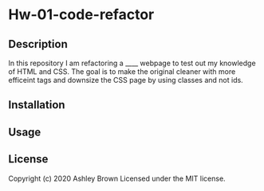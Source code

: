 # Hw-01-code-refactor


## Description
In this repository I am refactoring a ____ webpage to test out my knowledge of HTML and CSS. 
The goal is to make the original cleaner with more efficeint tags and downsize the CSS page by using classes and not ids. 


## Installation 

## Usage 


## License 

Copyright (c) 2020 Ashley Brown 
Licensed under the MIT license. 